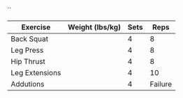 ``

| Exercise       | Weight (lbs/kg) | Sets | Reps    |
| -------------- | --------------- | ---- | ------- |
| Back Squat     |                 | 4    | 8       |
| Leg Press      |                 | 4    | 8       |
| Hip Thrust     |                 | 4    | 8       |
| Leg Extensions |                 | 4    | 10      |
| Addutions      |                 | 4    | Failure |
